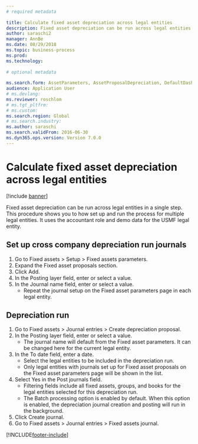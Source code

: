 ```yaml
--- 
# required metadata 
 
title: Calculate fixed asset depreciation across legal entities
description: Fixed asset depreciation can be run across legal entities in a single step. 
author: saraschi2
manager: AnnBe 
ms.date: 08/29/2018
ms.topic: business-process 
ms.prod:  
ms.technology:  
 
# optional metadata 
 
ms.search.form: AssetParameters, AssetProposalDepreciation, DefaultDashboard, LedgerJournalTable   
audience: Application User 
# ms.devlang:  
ms.reviewer: roschlom
# ms.tgt_pltfrm:  
# ms.custom:  
ms.search.region: Global
# ms.search.industry: 
ms.author: saraschi
ms.search.validFrom: 2016-06-30 
ms.dyn365.ops.version: Version 7.0.0 
---
```

# Calculate fixed asset depreciation across legal entities

[!include [banner](../../includes/banner.md)]

Fixed asset depreciation can be run across legal entities in a single step. This procedure shows you to how set up and run the process for multiple legal entities. It uses the accountant role and demo data for the USMF legal entity.


## Set up cross company depreciation run journals
1. Go to Fixed assets > Setup > Fixed assets parameters.
2. Expand the Fixed asset proposals section.
3. Click Add.
4. In the Posting layer field, enter or select a value.
5. In the Journal name field, enter or select a value.
    * Repeat the journal setup on the Fixed asset parameters page in each legal entity.  

## Depreciation run
1. Go to Fixed assets > Journal entries > Create depreciation proposal.
2. In the Posting layer field, enter or select a value.
    * The journal name will default from the Fixed asset parameters. It can be changed here for the current legal entity.  
3. In the To date field, enter a date.
    * Select the legal entities to be included in the depreciation run.  
    * Only legal entities with journals set up for Fixed asset proposals on the Fixed asset parameters page will be shown in the list.  
4. Select Yes in the Post journals field.
    * Filtering fields include all fixed assets, groups, and books for the legal entities selected for this depreciation run.  
    * The Batch processing option is enabled by default. When this option is enabled, the depreciation journal creation and posting will run in the background.  
5. Click Create journal.
6. Go to Fixed assets > Journal entries > Fixed assets journal.



[!INCLUDE[footer-include](../../../includes/footer-banner.md)]